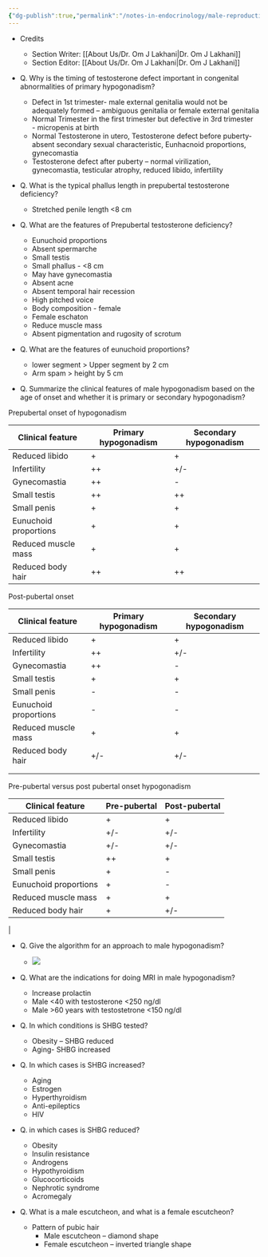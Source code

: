 ```yaml
---
{"dg-publish":true,"permalink":"/notes-in-endocrinology/male-reproductive-endocrinology/male-hypogonadism/clinical-features-and-diagnostic-approach-to-male-hypogonadism/"}
---
```


 - Credits
    - Section Writer: [[About Us/Dr. Om J Lakhani\|Dr. Om J Lakhani]]
    - Section Editor: [[About Us/Dr. Om J Lakhani\|Dr. Om J Lakhani]]


- Q. Why is the timing of testosterone defect important in congenital abnormalities of primary hypogonadism?
    - Defect in 1st trimester- male external genitalia would not be adequately formed – ambiguous genitalia or female external genitalia
    - Normal Trimester in the first trimester but defective in 3rd trimester  - micropenis at birth
    - Normal Testosterone in utero, Testosterone defect before puberty- absent secondary sexual characteristic, Eunhacnoid proportions, gynecomastia
    - Testosterone defect after puberty – normal virilization, gynecomastia, testicular atrophy, reduced libido, infertility


- Q. What is the typical phallus length in prepubertal testosterone deficiency?
    - Stretched penile length <8 cm


- Q. What are the features of Prepubertal testosterone deficiency?
    - Eunuchoid proportions
    - Absent spermarche
    - Small testis
    - Small phallus - <8 cm
    - May have gynecomastia
    - Absent acne
    - Absent temporal hair recession
    - High pitched voice
    - Body composition - female
    - Female eschaton
    - Reduce muscle mass
    - Absent pigmentation and rugosity of scrotum


- Q. What are the features of eunuchoid proportions?
    - lower segment > Upper segment by 2 cm
    - Arm spam > height by 5 cm


- Q. Summarize the clinical features of male hypogonadism based on the age of onset and whether it is primary or secondary hypogonadism? 

Prepubertal onset of hypogonadism 

| Clinical feature      | Primary hypogonadism | Secondary hypogonadism |
| --------------------- | -------------------- | ---------------------- |
| Reduced libido        | +                    | +                      |
| Infertility           | ++                   | +/-                    |
| Gynecomastia          | ++                   | -                      |
| Small testis          | ++                   | ++                     |
| Small penis           | +                    | +                      |
| Eunuchoid proportions | +                    | +                      |
| Reduced muscle mass   | +                    | +                      |
| Reduced body hair     | ++                   | ++                     |
             

Post-pubertal onset

| Clinical feature      | Primary hypogonadism | Secondary hypogonadism |
| --------------------- | -------------------- | ---------------------- |
| Reduced libido        | +                    | +                      |
| Infertility           | ++                   | +/-                    |
| Gynecomastia          | ++                   | -                      |
| Small testis          | +                    | +                      |
| Small penis           | -                    | -                      |
| Eunuchoid proportions | -                    | -                      |
| Reduced muscle mass   | +                    | +                      |
| Reduced body hair     | +/-                  | +/-                    |
|                       |                      |                        |
|                       |                      |                        |

Pre-pubertal versus post pubertal onset hypogonadism


| Clinical feature      | Pre-pubertal | Post-pubertal |
| --------------------- | -------------------- | ---------------------- |
| Reduced libido        | +                    | +                      |
| Infertility           | +/-                   | +/-                    |
| Gynecomastia          | +/-                   | +/-                      |
| Small testis          | ++                    | +                      |
| Small penis           | +                    | -                      |
| Eunuchoid proportions | +                    | -                      |
| Reduced muscle mass   | +                    | +                      |
| Reduced body hair     | +                  | +/-                    |
|

- Q. Give the algorithm for an approach to male hypogonadism?
    - ![](https://firebasestorage.googleapis.com/v0/b/firescript-577a2.appspot.com/o/imgs%2Fapp%2FMedical_learning%2FviQFexXwHh.jpeg?alt=media&token=763ef512-7e34-47c3-b661-5cad75c3d4db)


- Q. What are the indications for doing MRI in male hypogonadism?
    - Increase prolactin
    - Male <40 with testosterone <250 ng/dl
    - Male >60 years with testostetrone <150 ng/dl


- Q. In which conditions is SHBG tested?
    - Obesity – SHBG reduced
    - Aging- SHBG increased


- Q. In which cases is SHBG increased?
    - Aging
    - Estrogen
    - Hyperthyroidism
    - Anti-epileptics
    - HIV


- Q. in which cases is SHBG reduced?
    - Obesity
    - Insulin resistance
    - Androgens
    - Hypothyroidism
    - Glucocorticoids
    - Nephrotic syndrome
    - Acromegaly


- Q. What is a male escutcheon, and what is a female escutcheon?
    - Pattern of pubic hair
        - Male escutcheon – diamond shape
        - Female escutcheon – inverted triangle shape
